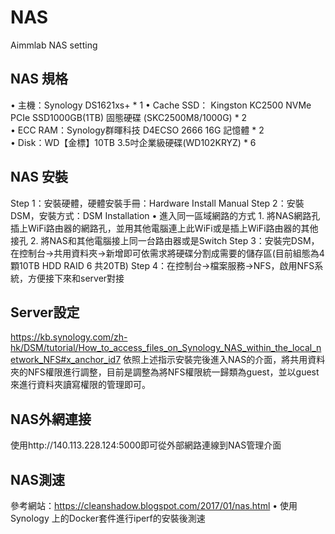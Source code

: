 # NAS
Aimmlab NAS setting

  
## NAS 規格
•	主機：Synology DS1621xs+ * 1 
•	Cache SSD： Kingston KC2500 NVMe PCIe SSD1000GB(1TB) 固態硬碟 (SKC2500M8/1000G) * 2  
•	ECC RAM：Synology群暉科技 D4ECSO 2666 16G 記憶體 * 2  
•	Disk：WD【金標】10TB 3.5吋企業級硬碟(WD102KRYZ) * 6  



## NAS 安裝
Step 1：安裝硬體，硬體安裝手冊：Hardware Install Manual
Step 2：安裝DSM，安裝方式：DSM Installation
  •	進入同一區域網路的方式 
    1.	將NAS網路孔插上WiFi路由器的網路孔，並用其他電腦連上此WiFi或是插上WiFi路由器的其他接孔
    2.	將NAS和其他電腦接上同一台路由器或是Switch
Step 3：安裝完DSM，在控制台→共用資料夾→新增即可依需求將硬碟分割成需要的儲存區(目前組態為4顆10TB HDD RAID 6 共20TB)
Step 4：在控制台→檔案服務→NFS，啟用NFS系統，方便接下來和server對接


## Server設定
https://kb.synology.com/zh-hk/DSM/tutorial/How_to_access_files_on_Synology_NAS_within_the_local_network_NFS#x_anchor_id7
依照上述指示安裝完後進入NAS的介面，將共用資料夾的NFS權限進行調整，目前是調整為將NFS權限統一歸類為guest，並以guest來進行資料夾讀寫權限的管理即可。


## NAS外網連接
使用http://140.113.228.124:5000即可從外部網路連線到NAS管理介面


## NAS測速
參考網站：https://cleanshadow.blogspot.com/2017/01/nas.html
•	使用Synology 上的Docker套件進行iperf的安裝後測速

